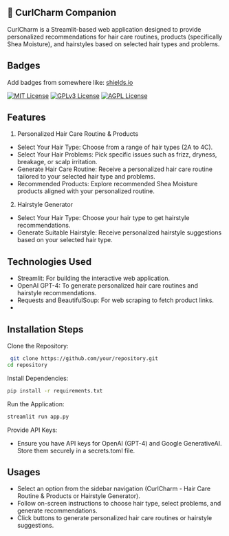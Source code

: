 
## 🚀 CurlCharm Companion
CurlCharm is a Streamlit-based web application designed to provide personalized recommendations for hair care routines, products (specifically Shea Moisture), and hairstyles based on selected hair types and problems.


## Badges

Add badges from somewhere like: [shields.io](https://shields.io/)

[![MIT License](https://img.shields.io/badge/License-MIT-green.svg)](https://choosealicense.com/licenses/mit/)
[![GPLv3 License](https://img.shields.io/badge/License-GPL%20v3-yellow.svg)](https://opensource.org/licenses/)
[![AGPL License](https://img.shields.io/badge/license-AGPL-blue.svg)](http://www.gnu.org/licenses/agpl-3.0)


## Features

1. Personalized Hair Care Routine & Products
- Select Your Hair Type: Choose from a range of hair types (2A to 4C).
- Select Your Hair Problems: Pick specific issues such as frizz, dryness, breakage, or scalp irritation.
- Generate Hair Care Routine: Receive a personalized hair care routine tailored to your selected hair type and problems.
- Recommended Products: Explore recommended Shea Moisture products aligned with your personalized routine.

2.  Hairstyle Generator
- Select Your Hair Type: Choose your hair type to get hairstyle recommendations.
- Generate Suitable Hairstyle: Receive personalized hairstyle suggestions based on your selected hair type.

## Technologies Used
- Streamlit: For building the interactive web application.
- OpenAI GPT-4: To generate personalized hair care routines and hairstyle recommendations.
- Requests and BeautifulSoup: For web scraping to fetch product links.
- 
## Installation Steps

Clone the Repository:

```bash
 git clone https://github.com/your/repository.git
cd repository
```
Install Dependencies:
```bash
pip install -r requirements.txt
```
Run the Application:
```bash
streamlit run app.py
```
Provide API Keys:
- Ensure you have API keys for OpenAI (GPT-4) and Google GenerativeAI. Store them securely in a secrets.toml file.

## Usages
- Select an option from the sidebar navigation (CurlCharm - Hair Care Routine & Products or Hairstyle Generator).
- Follow on-screen instructions to choose hair type, select problems, and generate recommendations.
- Click buttons to generate personalized hair care routines or hairstyle suggestions.
